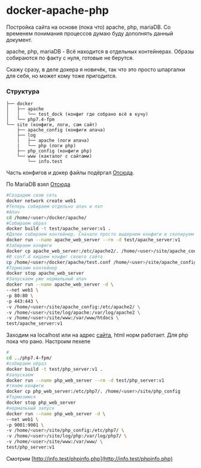 # docker-apache-php

Постройка сайта на основе (пока что) apache, php, mariaDB. Со временем понимания процессов думаю буду дополнять данный документ.

apache, php, mariaDB - Всё находится в отдельных контейнерах. Образы собираются по факту с нуля, готовые не берутся.

Скажу сразу, в деле докера я новичёк, так что это просто шпаргалки для себя, но может кому тоже пригодится.

### Структура

```
├── docker 
│   ├── apache
│   │   └── test_dock (конфиг где собрано всё в кучу)
│   └── php7.4-fpm
└── site (конфиги, логи, сам сайт)
    ├── apache_config (конфиги апача)
    ├── log 
    |   ├── apache (логи апача)
    |   └── php (логи php)
    ├── php_config (конфиги php)
    └── www (какталог с сайтами)
        └── info.test
```
Часть конфигов и докер файлы подёргал [Отсюда](https://github.com/8ctopus/apache-php-fpm-alpine).

По MariaDB взял [Отсюда](https://github.com/yobasystems/alpine-mariadb.git)

```bash
#Создадим свою сеть
docker network create web1
#Теперь собираем отдельно апач и пхп
#Апач
cd /home/<user>/docker/apache/
#Собираем образ
docker build -t test/apache_server:v1 .
#Далее собираем контейнер. Сначало просто выдернем конфиги и скопируем их в нужное нам место
docker run --name apache_web_server --rm -d test/apache_server:v1
#Забираем конфиги
docker cp apache_web_server:/etc/apache2/. /home/<user>/site/apache_config
#В conf.d кидаем конфиг своего сайта
cp /home/<user>/docker/apache/test.conf /home/<user>/site/apache_config/conf.d/test.conf
#Тормозим контейнер
docker stop apache_web_server
#Запускаем уже нормальный апач
docker run --name apache_web_server -d \
--net web1 \
-p 80:80 \
-p 443:443 \
-v /home/<user>/site/apache_config:/etc/apache2/ \
-v /home/<user>/site/log/apache:/var/log/apache2 \
-v /home/<user>/site/www:/var/www/htdocs \
test/apache_server:v1
```
Заходим на localhost или на адрес [сайта](http://info.test), html норм работает. Для php пока что рано.
Настроим пехепе

```bash
#
cd ../php7.4-fpm/
#собираем образ
docker build -t test/php_server:v1 .
#запускаем
docker run --name php_web_server --rm -d test/php_server:v1
#тянем конфиги
docker cp php_web_server:/etc/php7/. /home/<user>/site/php_config
#Тормозимся
docker stop php_web_server
#нормальный запуск
docker run --name php_web_server -d \
--net web1 \
-p 9001:9001 \
-v /home/<user>/site/php_config:/etc/php7/ \
-v /home/<user>/site/log/php:/var/log/php7/ \
-v /home/<user>/site/www:/var/www/ \
test/php_server:v1
```

Смотрим [http://info.test/phpinfo.php](http://info.test/phpinfo.php)

